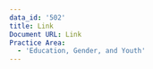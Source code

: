```yaml
---
data_id: '502'
title: Link
Document URL: Link
Practice Area:
  - 'Education, Gender, and Youth'
---
```

